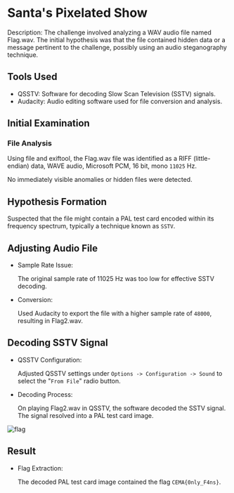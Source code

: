 # Santa's Pixelated Show

Description: The challenge involved analyzing a WAV audio file named Flag.wav. The initial hypothesis was that the file contained hidden data or a message pertinent to the challenge, possibly using an audio steganography technique.

## Tools Used

- QSSTV: Software for decoding Slow Scan Television (SSTV) signals.
- Audacity: Audio editing software used for file conversion and analysis.

## Initial Examination

### File Analysis

Using file and exiftool, the Flag.wav file was identified as a RIFF (little-endian) data, WAVE audio, Microsoft PCM, 16 bit, mono `11025` Hz.

No immediately visible anomalies or hidden files were detected.

## Hypothesis Formation

Suspected that the file might contain a PAL test card encoded within its frequency spectrum, typically a technique known as `SSTV`.

## Adjusting Audio File

- Sample Rate Issue:

    The original sample rate of 11025 Hz was too low for effective SSTV decoding.

- Conversion:

    Used Audacity to export the file with a higher sample rate of `48000`, resulting in Flag2.wav.

## Decoding SSTV Signal

- QSSTV Configuration:

    Adjusted QSSTV settings under `Options -> Configuration -> Sound` to select the "`From File`" radio button.

- Decoding Process:

    On playing Flag2.wav in QSSTV, the software decoded the SSTV signal.
    The signal resolved into a PAL test card image.

![flag](flag.png)

## Result

- Flag Extraction:

    The decoded PAL test card image contained the flag `CEMA{0nly_F4ns}`.
